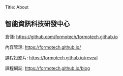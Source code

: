Title: About

## 智能資訊科技研發中心

倉儲: <a href="https://github.com/formotech/formotech.github.io">https://github.com/formotech/formotech.github.io</a>

內容管理: <a href="https://formotech.github.io/">https://formotech.github.io/</a>

課程投影片: <a href="https://formotech.github.io/reveal">https://formotech.github.io/reveal</a>

課程網誌: <a href="https://formotech.github.io/blog">https://formotech.github.io/blog</a>








